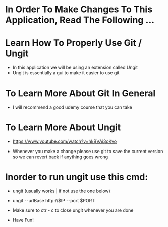 # In Order To Make Changes To This Application, Read The Following ...

# Learn How To Properly Use Git / Ungit
* In this application we will be using an extension called Ungit
* Ungit is essentially a gui to make it easier to use git

# To Learn More About Git In General
* I will recommend a good udemy course that you can take


# To Learn More About Ungit
* https://www.youtube.com/watch?v=hkBVAi3oKvo

* Whenever you make a change please use git to save the current version so we can revert back if anything goes wrong

# Inorder to run ungit use this cmd:
* ungit (usually works | if not use the one below)
* ungit --urlBase http://$IP --port $PORT
* Make sure to ctr - c to close ungit whenever you are done

* Have Fun!